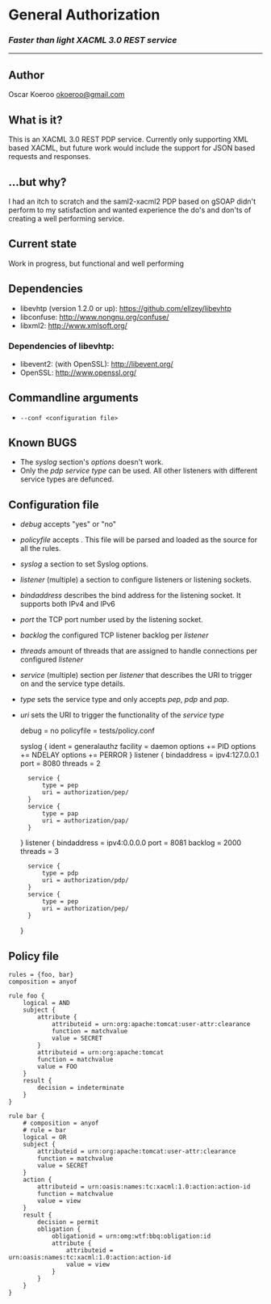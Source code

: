 # __General Authorization__

### _Faster than light XACML 3.0 REST service_
*****

## Author
Oscar Koeroo <okoeroo@gmail.com>

## What is it?
This is an XACML 3.0 REST PDP service. Currently only supporting XML based
XACML, but future work would include the support for JSON based requests and
responses.

## ...but why?
I had an itch to scratch and the saml2-xacml2 PDP based on gSOAP didn't perform
to my satisfaction and wanted experience the do's and don'ts of creating a well
performing service.

## Current state
Work in progress, but functional and well performing

## Dependencies
* libevhtp (version 1.2.0 or up): https://github.com/ellzey/libevhtp
* libconfuse: http://www.nongnu.org/confuse/
* libxml2: http://www.xmlsoft.org/

### Dependencies of libevhtp:
* libevent2: (with OpenSSL): http://libevent.org/
* OpenSSL: http://www.openssl.org/

## Commandline arguments
* `--conf <configuration file>`

## Known BUGS
* The _syslog_ section's _options_ doesn't work.
* Only the _pdp_ _service_ _type_ can be used. All other listeners with different service types are defunced.

## Configuration file
* _debug_ accepts "yes" or "no"
* _policyfile_ accepts <relative path to the policy file>. This file will be parsed and loaded as the source for all the rules.
* _syslog_ a section to set Syslog options.
* _listener_ (multiple) a section to configure listeners or listening sockets.
* _bindaddress_ describes the bind address for the listening socket. It supports both IPv4 and IPv6
* _port_ the TCP port number used by the listening socket.
* _backlog_ the configured TCP listener backlog per _listener_
* _threads_ amount of threads that are assigned to handle connections per configured _listener_
* _service_ (multiple) section per _listener_ that describes the URI to trigger on and the service type details.
* _type_ sets the service type and only accepts _pep_, _pdp_ and _pap_.
* _uri_ sets the URI to trigger the functionality of the _service_ _type_

    debug = no
    policyfile = tests/policy.conf

    syslog {
        ident = generalauthz
        facility = daemon
        options += PID
        options += NDELAY
        options += PERROR
    }
    listener {
        bindaddress = ipv4:127.0.0.1
        port = 8080
        threads = 2

        service {
            type = pep
            uri = authorization/pep/
        }
        service {
            type = pap
            uri = authorization/pap/
        }
    }
    listener {
        bindaddress = ipv4:0.0.0.0
        port = 8081
        backlog = 2000
        threads = 3

        service {
            type = pdp
            uri = authorization/pdp/
        }
        service {
            type = pep
            uri = authorization/pep/
        }
    }

## Policy file
    rules = {foo, bar}
    composition = anyof

    rule foo {
        logical = AND
        subject {
            attribute {
                attributeid = urn:org:apache:tomcat:user-attr:clearance
                function = matchvalue 
                value = SECRET
            }
            attributeid = urn:org:apache:tomcat
            function = matchvalue 
            value = FOO
        }
        result {
            decision = indeterminate
        }
    }

    rule bar {
        # composition = anyof
        # rule = bar
        logical = OR
        subject {
            attributeid = urn:org:apache:tomcat:user-attr:clearance
            function = matchvalue 
            value = SECRET
        }
        action {
            attributeid = urn:oasis:names:tc:xacml:1.0:action:action-id
            function = matchvalue
            value = view
        }
        result {
            decision = permit
            obligation {
                obligationid = urn:omg:wtf:bbq:obligation:id
                attribute {
                    attributeid = urn:oasis:names:tc:xacml:1.0:action:action-id
                    value = view
                }
            }
        }
    }
